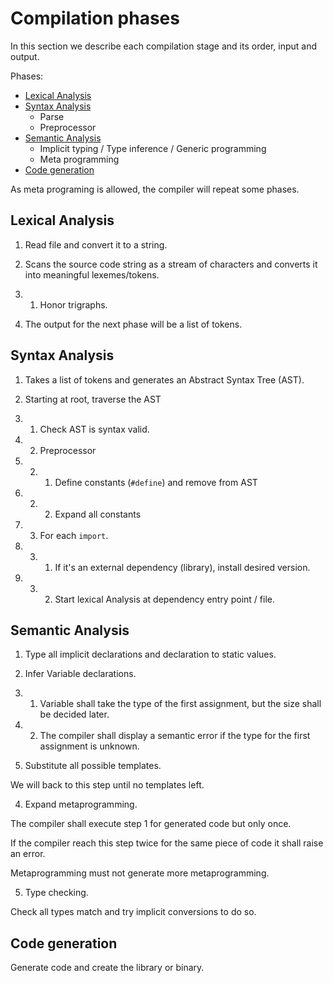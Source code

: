 # Compilation phases

In this section we describe each compilation stage and its order,
input and output.

Phases:

* [Lexical Analysis](#lexical-analysis)
* [Syntax Analysis](#syntax-analysis)
  * Parse
  * Preprocessor
* [Semantic Analysis](#semantic-analysis)
  * Implicit typing / Type inference / Generic programming
  * Meta programming
* [Code generation](#code-generation)

As meta programing is allowed, the compiler will repeat some phases.

<a name="lexical-analysis"></a>
## Lexical Analysis

1. Read file and convert it to a string.

2. Scans the source code string as a stream of characters and converts it
into meaningful lexemes/tokens.

2. 1. Honor trigraphs.

3. The output for the next phase will be a list of tokens.

<a name="syntax-analysis"></a>
## Syntax Analysis

1. Takes a list of tokens and generates an Abstract Syntax Tree (AST).

2. Starting at root, traverse the AST

2. 1. Check AST is syntax valid.

2. 2. Preprocessor

2. 2. 1. Define constants (`#define`) and remove from AST

2. 2. 2. Expand all constants

2. 3. For each `import`.

2. 3. 1. If it's an external dependency (library), install desired version.

2. 3. 2. Start lexical Analysis at dependency entry point / file.

<a name="semantic-analysis"></a>
## Semantic Analysis

1. Type all implicit declarations and declaration to static values.

2. Infer Variable declarations.

2. 1. Variable shall take the type of the first assignment, but the size
shall be decided later.

2. 2. The compiler shall display a semantic error if the type for the first
assignment is unknown.

3. Substitute all possible templates.

We will back to this step until no templates left.

4. Expand metaprogramming.

The compiler shall execute step 1 for generated code but only once.

If the compiler reach this step twice for the same piece of code it shall raise an error.

Metaprogramming must not generate more metaprogramming.

5. Type checking.

Check all types match and try implicit conversions to do so.


<a name="code-generation"></a>
## Code generation

Generate code and create the library or binary.

